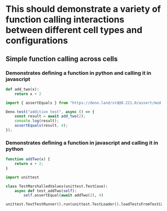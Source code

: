 # This should demonstrate a variety of function calling interactions between different cell types and configurations

## Simple function calling across cells
### Demonstrates defining a function in python and calling it in javascript
```python (python_add_two)
def add_two(x):
    return x + 2
```

```javascript
import { assertEquals } from "https://deno.land/std@0.221.0/assert/mod.ts";

Deno.test("addition test", async () => {
    const result = await add_two(2);
    console.log(result);
    assertEquals(result, 4);
});
```

### Demonstrates defining a function in javascript and calling it in python
```javascript (js_add_two)
function addTwo(x) {
    return x + 2;
}
```

```python
import unittest

class TestMarshalledValues(unittest.TestCase):
    async def test_addTwo(self):
        self.assertEqual(await addTwo(2), 4)

unittest.TextTestRunner().run(unittest.TestLoader().loadTestsFromTestCase(TestMarshalledValues))
```
